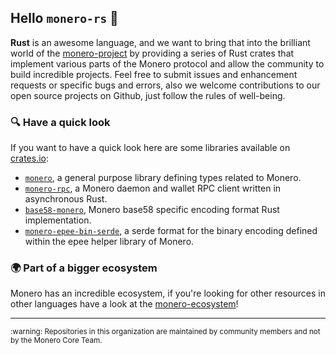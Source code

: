 ## Hello `monero-rs` :crab:

**Rust** is an awesome language, and we want to bring that into the brilliant world of the [monero-project](https://github.com/monero-project) by providing a series of Rust crates that implement various parts of the Monero protocol and allow the community to build incredible projects. Feel free to submit issues and enhancement requests or specific bugs and errors, also we welcome contributions to our open source projects on Github, just follow the rules of well-being.

### :mag: Have a quick look

If you want to have a quick look here are some libraries available on [crates.io](https://crates.io):

- [`monero`](https://docs.rs/monero), a general purpose library defining types related to Monero.
- [`monero-rpc`](https://docs.rs/monero-rpc), a Monero daemon and wallet RPC client written in asynchronous Rust.
- [`base58-monero`](https://docs.rs/base58-monero), Monero base58 specific encoding format Rust implementation.
- [`monero-epee-bin-serde`](https://docs.rs/monero-epee-bin-serde), a serde format for the binary encoding defined within the epee helper library of Monero.

### :earth_africa: Part of a bigger ecosystem

Monero has an incredible ecosystem, if you're looking for other resources in other languages have a look at the [monero-ecosystem](https://github.com/monero-ecosystem)!

---

<sub>
:warning: Repositories in this organization are maintained by community members and not by the Monero Core Team.
</sub>

